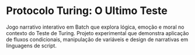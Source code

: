 # Protocolo Turing: O Ultimo Teste
Jogo narrativo interativo em Batch que explora lógica, emoção e moral no contexto do Teste de Turing. Projeto experimental que demonstra aplicação de fluxos condicionais, manipulação de variáveis e design de narrativas em linguagens de script.
